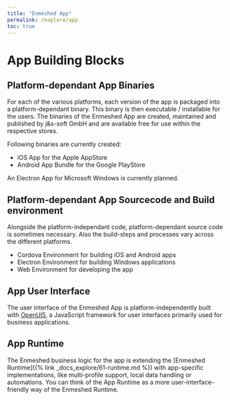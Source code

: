 ```yaml
---
title: "Enmeshed App"
permalink: /explore/app
toc: true
---
```


# App Building Blocks

## Platform-dependant App Binaries

For each of the various platforms, each version of the app is packaged into a platform-dependant binary. This binary is then executable / installable for the users. The binaries of the Enmeshed App are created, maintained and published by j&amp;s-soft GmbH and are available free for use within the respective stores.

Following binaries are currently created:

- iOS App for the Apple AppStore
- Android App Bundle for the Google PlayStore

An Electron App for Microsoft Windows is currently planned.

## Platform-dependant App Sourcecode and Build environment

Alongside the platform-independant code, platform-dependant source code is sometimes necessary. Also the build-steps and processes vary across the different platforms.

- Cordova Environment for building iOS and Android apps
- Electron Environment for building Windows applications
- Web Environment for developing the app

## App User Interface

The user interface of the Enmeshed App is platform-independently built with [OpenUI5](https://openui5.org/), a JavaScript framework for user interfaces primarily used for business applications.

## App Runtime

The Enmeshed business logic for the app is extending the [Enmeshed Runtime]({% link _docs_explore/61-runtime.md %}) with app-specific implementations, like multi-profile support, local data handling or automations. You can think of the App Runtime as a more user-interface-friendly way of the Enmeshed Runtime.
